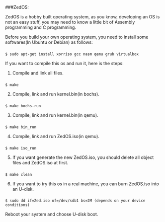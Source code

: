 ###ZedOS:

ZedOS is a hobby built operating system, as you know, developing an OS is not an easy stuff, 
you may need to know a little bit of Assembly programming and C programming.

Before you build your own operating system, you need to install some softwares(In Ubuntu or Debian) as follows: 
###
	$ sudo apt-get install xorriso gcc nasm qemu grub virtualbox

If you want to compile this os and run it, here is the steps:

1. Compile and link all files. 
###
	$ make 

2. Compile, link and run kernel.bin(in bochs).
###
	$ make bochs-run 

3. Compile, link and run kernel.bin(in qemu).
###
	$ make bin_run 

4. Compile, link and run ZedOS.iso(in qemu).
### 
	$ make iso_run 

5. If you want generate the new ZedOS.iso, you should delete all object files and ZedOS.iso at first.  
### 
	$ make clean 

6. If you want to try this os in a real machine, you can burn ZedOS.iso into an U-disk. 
### 
	$ sudo dd if=Zed.iso of=/dev/sdb1 bs=2M (depends on your device conditions)
 
 Reboot your system and choose U-disk boot.
